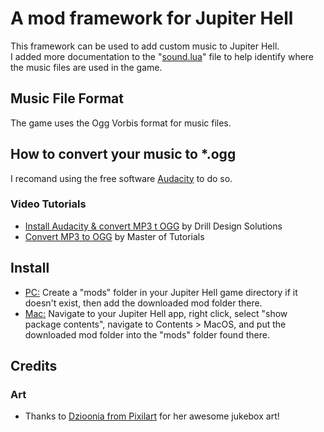 # A mod framework for Jupiter Hell
This framework can be used to add custom music to Jupiter Hell.<br/>
I added more documentation to the "[sound.lua](/sound.lua)" file to help identify where the music files are used in the game.

## Music File Format
The game uses the Ogg Vorbis format for music files.

## How to convert your music to *.ogg
I recomand using the free software [Audacity](https://www.audacityteam.org/) to do so.
### Video Tutorials
  - [Install Audacity & convert MP3 t OGG](https://www.youtube.com/watch?v=UlTVuDe63fw) by Drill Design Solutions
 - [Convert MP3 to OGG](https://www.youtube.com/watch?v=fOKShUcpzcg) by Master of Tutorials


## Install
  - <ins>PC:</ins> Create a "mods" folder in your Jupiter Hell game directory if it doesn't exist, then add the downloaded mod folder there.<br/>
  - <ins>Mac:</ins> Navigate to your Jupiter Hell app, right click, select "show package contents", navigate to Contents > MacOS, and put the downloaded mod folder into the "mods" folder found there.

## Credits
### Art
 - Thanks to [Dzioonia from Pixilart](https://www.pixil.art/dzioonia) for her awesome jukebox art!
